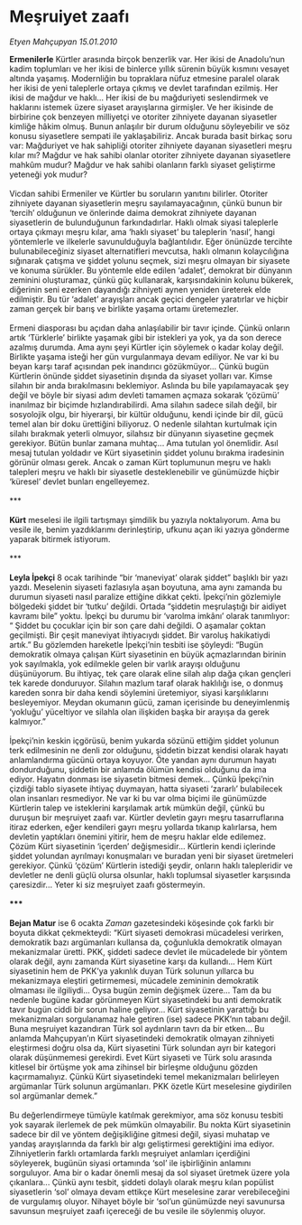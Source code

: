 # Meşruiyet zaafı

*Etyen Mahçupyan 15.01.2010*

<div class="taraf_structure_2col_1zq">
<div class="margen_n">



 <p><b>Ermenilerle</b> Kürtler arasında birçok benzerlik var. Her ikisi de Anadolu’nun kadim toplumları ve her ikisi de binlerce yıllık sürenin büyük kısmını vesayet altında yaşamış. Modernliğin bu topraklara nüfuz etmesine paralel olarak her ikisi de yeni taleplerle ortaya çıkmış ve devlet tarafından ezilmiş. Her ikisi de mağdur ve haklı... Her ikisi de bu mağduriyeti seslendirmek ve haklarını istemek üzere siyaset arayışlarına girmişler. Ve her ikisinde de birbirine çok benzeyen milliyetçi ve otoriter zihniyete dayanan siyasetler kimliğe hâkim olmuş. Bunun anlaşılır bir durum olduğunu söyleyebilir ve söz konusu siyasetlere sempati ile yaklaşabiliriz. Ancak burada basit birkaç soru var: Mağduriyet ve hak sahipliği otoriter zihniyete dayanan siyasetleri meşru kılar mı? Mağdur ve hak sahibi olanlar otoriter zihniyete dayanan siyasetlere mahkûm mudur? Mağdur ve hak sahibi olanların farklı siyaset geliştirme yeteneği yok mudur? <br/><br/>Vicdan sahibi Ermeniler ve Kürtler bu soruların yanıtını bilirler. Otoriter zihniyete dayanan siyasetlerin meşru sayılamayacağının, çünkü bunun bir ‘tercih’ olduğunun ve önlerinde daima demokrat zihniyete dayanan siyasetlerin de bulunduğunun farkındadırlar. Haklı olmak siyasi taleplerle ortaya çıkmayı meşru kılar, ama ‘haklı siyaset’ bu taleplerin ‘nasıl’, hangi yöntemlerle ve ilkelerle savunulduğuyla bağlantılıdır. Eğer önünüzde tercihte bulunabileceğiniz siyaset alternatifleri mevcutsa, haklı olmanın kolaycılığına sığınarak çatışma ve şiddet yolunu seçmek, sizi meşru olmayan bir siyasete ve konuma sürükler. Bu yöntemle elde edilen ‘adalet’, demokrat bir dünyanın zeminini oluşturamaz, çünkü güç kullanarak, karşısındakinin kolunu bükerek, diğerinin seni ezerken dayandığı zihniyeti aynen yeniden üreterek elde edilmiştir. Bu tür ‘adalet’ arayışları ancak geçici dengeler yaratırlar ve hiçbir zaman gerçek bir barış ve birlikte yaşama ortamı üretemezler. <br/><br/>Ermeni diasporası bu açıdan daha anlaşılabilir bir tavır içinde. Çünkü onların artık ‘Türklerle’ birlikte yaşamak gibi bir istekleri ya yok, ya da son derece azalmış durumda. Ama aynı şeyi Kürtler için söylemek o kadar kolay değil. Birlikte yaşama isteği her gün vurgulanmaya devam ediliyor. Ne var ki bu beyan karşı taraf açısından pek inandırıcı gözükmüyor... Çünkü bugün Kürtlerin önünde şiddet siyasetinin dışında da siyaset yolları var. Kimse silahın bir anda bırakılmasını beklemiyor. Aslında bu bile yapılamayacak şey değil ve böyle bir siyasi adım devleti tamamen açmaza sokarak ‘çözümü’ inanılmaz bir biçimde hızlandırabilirdi. Ama silahın sadece silah değil, bir sosyolojik olgu, bir hiyerarşi, bir kültür olduğunu, kendi içinde bir dil, gücü temel alan bir doku ürettiğini biliyoruz. O nedenle silahtan kurtulmak için silahı bırakmak yeterli olmuyor, silahsız bir dünyanın siyasetine geçmek gerekiyor. Bütün bunlar zamana muhtaç... Ama tutulan yol önemlidir. Asıl mesaj tutulan yoldadır ve Kürt siyasetinin şiddet yolunu bırakma iradesinin görünür olması gerek. Ancak o zaman Kürt toplumunun meşru ve haklı talepleri meşru ve haklı bir siyasetle desteklenebilir ve günümüzde hiçbir ‘küresel’ devlet bunları engelleyemez. <br/><br/>***<b> <br/><br/>Kürt</b> meselesi ile ilgili tartışmayı şimdilik bu yazıyla noktalıyorum. Ama bu vesile ile, benim yazdıklarımı derinleştirip, ufkunu açan iki yazıya gönderme yaparak bitirmek istiyorum. <br/><br/>*** <b><br/><br/>Leyla İpekçi</b> 8 ocak tarihinde “bir ‘maneviyat’ olarak şiddet” başlıklı bir yazı yazdı. Meselenin siyaseti fazlasıyla aşan boyutuna, ama aynı zamanda bu durumun siyaseti nasıl paralize ettiğine dikkat çekti. İpekçi’nin gözlemiyle bölgedeki şiddet bir ‘tutku’ değildi. Ortada “şiddetin meşrulaştığı bir aidiyet kavramı bile” yoktu. İpekçi bu durumu bir ‘varolma imkânı’ olarak tanımlıyor: “ Şiddet bu çocuklar için bir son çare dahi değildi. O aşamalar çoktan geçilmişti. Bir çeşit maneviyat ihtiyacıydı şiddet. Bir varoluş hakikatiydi artık.” Bu gözlemden hareketle İpekçi’nin tesbiti ise şöyleydi: “Bugün demokratik olmaya çalışan Kürt siyasetinin en büyük açmazlarından birinin yok sayılmakla, yok edilmekle gelen bir varlık arayışı olduğunu düşünüyorum. Bu ihtiyaç, tek çare olarak eline silah alıp dağa çıkan gençleri tek karede donduruyor. Silahın mazlum taraf olarak haklılığı ise, o donmuş kareden sonra bir daha kendi söylemini üretemiyor, siyasi karşılıklarını besleyemiyor. Meydan okumanın gücü, zaman içerisinde bu deneyimlenmiş ‘yokluğu’ yüceltiyor ve silahla olan ilişkiden başka bir arayışa da gerek kalmıyor.” <br/><br/>İpekçi’nin keskin içgörüsü, benim yukarda sözünü ettiğim şiddet yolunun terk edilmesinin ne denli zor olduğunu, şiddetin bizzat kendisi olarak hayatı anlamlandırma gücünü ortaya koyuyor. Öte yandan aynı durumun hayatı dondurduğunu, şiddetin bir anlamda ölümün kendisi olduğunu da ima ediyor. Hayatın donması ise siyasetin bitmesi demek... Çünkü İpekçi’nin çizdiği tablo siyasete ihtiyaç duymayan, hatta siyaseti ‘zararlı’ bulabilecek olan insanları resmediyor. Ne var ki bu var olma biçimi ile günümüzde Kürtlerin talep ve isteklerini karşılamak artık mümkün değil, çünkü bu duruşun bir meşruiyet zaafı var. Kürtler devletin gayrı meşru tasarruflarına itiraz ederken, eğer kendileri gayrı meşru yollarda tıkanıp kalırlarsa, hem devletin yaptıkları önemini yitirir, hem de meşru haklar elde edilemez. Çözüm Kürt siyasetinin ‘içerden’ değişmesidir... Kürtlerin kendi içlerinde şiddet yolundan ayrılmayı konuşmaları ve buradan yeni bir siyaset üretmeleri gerekiyor. Çünkü ‘çözüm’ Kürtlerin istediği şeydir, onların haklı talepleridir ve devletler ne denli güçlü olursa olsunlar, haklı toplumsal siyasetler karşısında çaresizdir... Yeter ki siz meşruiyet zaafı göstermeyin.<b> <br/><br/>*** <br/><br/>Bejan Matur</b> ise 6 ocakta <i>Zaman</i> gazetesindeki köşesinde çok farklı bir boyuta dikkat çekmekteydi: “Kürt siyaseti demokrasi mücadelesi verirken, demokratik bazı argümanları kullansa da, çoğunlukla demokratik olmayan mekanizmalar üretti. PKK, şiddeti sadece devlet ile mücadelede bir yöntem olarak değil, aynı zamanda Kürt siyasetine karşı da kullandı... Hem Kürt siyasetinin hem de PKK’ya yakınlık duyan Türk solunun yıllarca bu mekanizmaya eleştiri getirmemesi, mücadele zemininin demokratik olmaması ile ilgiliydi... Oysa bugün zemin değişmek üzere... Tam da bu nedenle bugüne kadar görünmeyen Kürt siyasetindeki bu anti demokratik tavır bugün ciddi bir sorun haline geliyor... Kürt siyasetinin yarattığı bu mekanizmaları sorgulanamaz hale getiren (ise) sadece PKK’nın tabanı değil. Buna meşruiyet kazandıran Türk sol aydınların tavrı da bir etken... Bu anlamda Mahçupyan’ın Kürt siyasetindeki demokratik olmayan zihniyeti eleştirmesi doğru olsa da, Kürt siyasetini Türk solundan ayrı bir kategori olarak düşünmemesi gerekirdi. Evet Kürt siyaseti ve Türk solu arasında kitlesel bir örtüşme yok ama zihinsel bir birleşme olduğunu gözden kaçırmamalıyız. Çünkü Kürt siyasetindeki temel mekanizmaları belirleyen argümanlar Türk solunun argümanları. PKK özetle Kürt meselesine giydirilen sol argümanlar demek.” <br/><br/>Bu değerlendirmeye tümüyle katılmak gerekmiyor, ama söz konusu tesbiti yok sayarak ilerlemek de pek mümkün olmayabilir. Bu nokta Kürt siyasetinin sadece bir dil ve yöntem değişikliğine gitmesi değil, siyasi muhatap ve yandaş arayışlarında da farklı bir algı geliştirmesi gerektiğini ima ediyor. Zihniyetlerin farklı ortamlarda farklı meşruiyet anlamları içerdiğini söyleyerek, bugünün siyasi ortamında ‘sol’ ile işbirliğinin anlamını sorguluyor. Ama bir o kadar önemli mesaj da sol siyaset üretmek üzere yola çıkanlara... Çünkü aynı tesbit, şiddeti dolaylı olarak meşru kılan popülist siyasetlerin ‘sol’ olmaya devam ettikçe Kürt meselesine zarar verebileceğini de vurgulamış oluyor. Nihayet böyle bir ‘sol’un günümüzde neyi savunursa savunsun meşruiyet zaafı içereceği de bu vesile ile söylenmiş oluyor.</p>
<br/>
<br/>
<br/>



<br/>


<div id="taraf_not">
</div>

</div>


</div>
